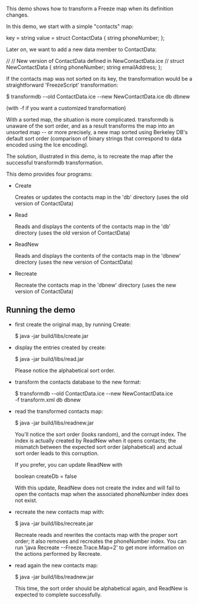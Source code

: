 This demo shows how to transform a Freeze map when its definition
changes.

In this demo, we start with a simple "contacts" map:

  key = string
  value = struct ContactData
          {
             string phoneNumber;
          };

Later on, we want to add a new data member to ContactData:

//
// New version of ContactData defined in NewContactData.ice
//
struct NewContactData
{
    string phoneNumber;
    string emailAddress;
};

If the contacts map was not sorted on its key, the transformation
would be a straightforward 'FreezeScript' transformation:

$ transformdb --old ContactData.ice --new NewContactData.ice db dbnew

(with -f <xml-file> if you want a customized transformation)

With a sorted map, the situation is more complicated. transformdb
is unaware of the sort order, and as a result transforms the map into
an unsorted map -- or more precisely, a new map sorted using Berkeley
DB's default sort order (comparison of binary strings that correspond
to data encoded using the Ice encoding).

The solution, illustrated in this demo, is to recreate the map
after the successful transformdb transformation.

This demo provides four programs:

 - Create

   Creates or updates the contacts map in the 'db' directory (uses
   the old version of ContactData)

 - Read

   Reads and displays the contents of the contacts map in the 'db'
   directory (uses the old version of ContactData)

 - ReadNew

   Reads and displays the contents of the contacts map in the 'dbnew'
   directory (uses the new version of ContactData)

 - Recreate

   Recreate the contacts map in the 'dbnew' directory (uses the new
   version of ContactData)


Running the demo
----------------

 - first create the original map, by running Create:

   $ java -jar build/libs/create.jar

 - display the entries created by create:

   $ java -jar build/libs/read.jar

   Please notice the alphabetical sort order.

 - transform the contacts database to the new format:

   $  transformdb --old ContactData.ice --new NewContactData.ice \
       -f transform.xml db dbnew

 - read the transformed contacts map:

   $ java -jar build/libs/readnew.jar

   You'll notice the sort order (looks random), and the corrupt index.
   The index is actually created by ReadNew when it opens contacts;
   the mismatch between the expected sort order (alphabetical) and
   actual sort order leads to this corruption.

   If you prefer, you can update ReadNew with

      boolean createDb = false

   With this update, ReadNew does not create the index and will fail
   to open the contacts map when the associated phoneNumber index does
   not exist.

 - recreate the new contacts map with:

   $ java -jar build/libs/recreate.jar

   Recreate reads and rewrites the contacts map with the proper sort
   order; it also removes and recreates the phoneNumber index. You can
   run 'java Recreate --Freeze.Trace.Map=2' to get more information on
   the actions performed by Recreate.

 - read again the new contacts map:

   $ java -jar build/libs/readnew.jar

   This time, the sort order should be alphabetical again, and ReadNew
   is expected to complete successfully.
